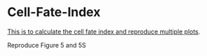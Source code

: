 # Cell-Fate-Index
[This is to calculate the cell fate index and reproduce multiple plots](https://www.sciencedirect.com/science/article/abs/pii/S1934590919302243).

Reproduce Figure 5 and 5S 
